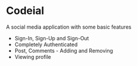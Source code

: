 # Codeial
  A social media application with some basic features
  - Sign-In, Sign-Up and Sign-Out
  - Completely Authenticated
  - Post, Comments - Adding and Removing
  - Viewing profile
